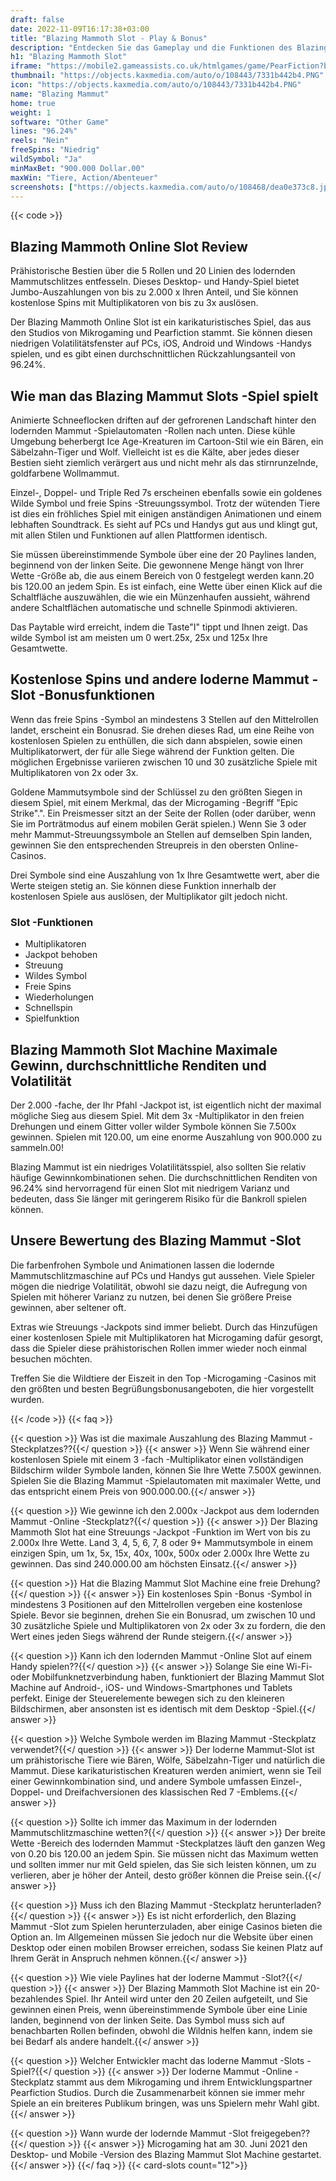 ```yaml
---
draft: false
date: 2022-11-09T16:17:38+03:00
title: "Blazing Mammoth Slot - Play & Bonus"
description: "Entdecken Sie das Gameplay und die Funktionen des Blazing Mammoth Online Slot in unserer vollständigen Bewertung. Wir sehen auch, wo Sie es mit dem besten Casino -Bonus spielen können."
h1: "Blazing Mammoth Slot"
iframe: "https://mobile2.gameassists.co.uk/htmlgames/game/PearFiction?brand=QuickFireDemo&lobbyName=QuickFireDemo&languageCode=no&productId=1867&casinoId=1867&loginType=VanguardSessionToken&bankingUrl=&gameId=blazingMammothDesktop&gameName=blazingMammothDesktop&clientId=50300&moduleId=10778&clientTypeId=70&xmanEndPoints=https%3A%2F%2Fxplay201.gameassists.co.uk%2FXMan%2Fx.x&displayName=Blazing%20Mammoth%E2%84%A2&gameTitle=Blazing%20Mammoth%E2%84%A2&returnUrl=https%3A%2F%2Fslotcatalog.com%2Fen%2Fslots%2FBlazing-Mammoth&lobbyUrl=https%3A%2F%2Fslotcatalog.com%2Fen%2Fslots%2FBlazing-Mammoth&helpUrl=&isPracticePlay=true&username=demo&password=demo&isRGI=true&GameVersion=blazingMammothDesktop_PearFiction_1_0_12_17&host=Desktop&variant=&activityStatementURL=&sext1=&sext2=&allowmixedMode=&bypassFlashPrompt=&preferexternal=&loginname=&showva=&playmode=demo&custom1=&usertype=0&theme=quickfiressl&InterfaceURL=&hideva=&ab=&grsbid=&siteID=MAL&regMarket="
thumbnail: "https://objects.kaxmedia.com/auto/o/108443/7331b442b4.PNG"
icon: "https://objects.kaxmedia.com/auto/o/108443/7331b442b4.PNG"
name: "Blazing Mammut"
home: true
weight: 1
software: "Other Game"
lines: "96.24%"
reels: "Nein"
freeSpins: "Niedrig"
wildSymbol: "Ja"
minMaxBet: "900.000 Dollar.00"
maxWin: "Tiere, Action/Abenteuer"
screenshots: ["https://objects.kaxmedia.com/auto/o/108468/dea0e373c8.jpeg"]
---
```


{{< code >}}<h2>Blazing Mammoth Online Slot Review</h2><p>Prähistorische Bestien über die 5 Rollen und 20 Linien des lodernden Mammutschlitzes entfesseln. Dieses Desktop- und Handy-Spiel bietet Jumbo-Auszahlungen von bis zu 2.000 x Ihren Anteil, und Sie können kostenlose Spins mit Multiplikatoren von bis zu 3x auslösen.</p><p>Der Blazing Mammoth Online Slot ist ein karikaturistisches Spiel, das aus den Studios von Mikrogaming und Pearfiction stammt. Sie können diesen niedrigen Volatilitätsfenster auf PCs, iOS, Android und Windows -Handys spielen, und es gibt einen durchschnittlichen Rückzahlungsanteil von 96.24%.</p><h2>Wie man das Blazing Mammut Slots -Spiel spielt</h2><p>Animierte Schneeflocken driften auf der gefrorenen Landschaft hinter den lodernden Mammut -Spielautomaten -Rollen nach unten. Diese kühle Umgebung beherbergt Ice Age-Kreaturen im Cartoon-Stil wie ein Bären, ein Säbelzahn-Tiger und Wolf. Vielleicht ist es die Kälte, aber jedes dieser Bestien sieht ziemlich verärgert aus und nicht mehr als das stirnrunzelnde, goldfarbene Wollmammut.</p><p>Einzel-, Doppel- und Triple Red 7s erscheinen ebenfalls sowie ein goldenes Wilde Symbol und freie Spins -Streuungssymbol. Trotz der wütenden Tiere ist dies ein fröhliches Spiel mit einigen anständigen Animationen und einem lebhaften Soundtrack. Es sieht auf PCs und Handys gut aus und klingt gut, mit allen Stilen und Funktionen auf allen Plattformen identisch.</p><p>Sie müssen übereinstimmende Symbole über eine der 20 Paylines landen, beginnend von der linken Seite. Die gewonnene Menge hängt von Ihrer Wette -Größe ab, die aus einem Bereich von 0 festgelegt werden kann.20 bis 120.00 an jedem Spin. Es ist einfach, eine Wette über einen Klick auf die Schaltfläche auszuwählen, die wie ein Münzenhaufen aussieht, während andere Schaltflächen automatische und schnelle Spinmodi aktivieren.</p><p>Das Paytable wird erreicht, indem die Taste"I" tippt und Ihnen zeigt. Das wilde Symbol ist am meisten um 0 wert.25x, 25x und 125x Ihre Gesamtwette.</p><h2>Kostenlose Spins und andere loderne Mammut -Slot -Bonusfunktionen</h2><p>Wenn das freie Spins -Symbol an mindestens 3 Stellen auf den Mittelrollen landet, erscheint ein Bonusrad. Sie drehen dieses Rad, um eine Reihe von kostenlosen Spielen zu enthüllen, die sich dann abspielen, sowie einen Multiplikatorwert, der für alle Siege während der Funktion gelten. Die möglichen Ergebnisse variieren zwischen 10 und 30 zusätzliche Spiele mit Multiplikatoren von 2x oder 3x.</p><p>Goldene Mammutsymbole sind der Schlüssel zu den größten Siegen in diesem Spiel, mit einem Merkmal, das der Microgaming -Begriff "Epic Strike".". Ein Preismesser sitzt an der Seite der Rollen (oder darüber, wenn Sie im Porträtmodus auf einem mobilen Gerät spielen.) Wenn Sie 3 oder mehr Mammut-Streuungssymbole an Stellen auf demselben Spin landen, gewinnen Sie den entsprechenden Streupreis in den obersten Online-Casinos.</p><p>Drei Symbole sind eine Auszahlung von 1x Ihre Gesamtwette wert, aber die Werte steigen stetig an. Sie können diese Funktion innerhalb der kostenlosen Spiele aus auslösen, der Multiplikator gilt jedoch nicht.</p><h3>
Slot -Funktionen</h3><ul>
<li></span>
Multiplikatoren</li>
<li></span>
Jackpot behoben</li>
<li></span>
Streuung</li>
<li></span>
Wildes Symbol</li>
<li></span>
Freie Spins</li>
<li></span>
Wiederholungen</li>
<li></span>
Schnellspin</li>
<li></span>
Spielfunktion</li></ul><h2>Blazing Mammoth Slot Machine Maximale Gewinn, durchschnittliche Renditen und Volatilität</h2><p>Der 2.000 -fache, der Ihr Pfahl -Jackpot ist, ist eigentlich nicht der maximal mögliche Sieg aus diesem Spiel. Mit dem 3x -Multiplikator in den freien Drehungen und einem Gitter voller wilder Symbole können Sie 7.500x gewinnen. Spielen mit 120.00, um eine enorme Auszahlung von 900.000 zu sammeln.00!</p><p>Blazing Mammut ist ein niedriges Volatilitätsspiel, also sollten Sie relativ häufige Gewinnkombinationen sehen. Die durchschnittlichen Renditen von 96.24% sind hervorragend für einen Slot mit niedrigem Varianz und bedeuten, dass Sie länger mit geringerem Risiko für die Bankroll spielen können.</p><h2>Unsere Bewertung des Blazing Mammut -Slot</h2><p>Die farbenfrohen Symbole und Animationen lassen die lodernde Mammutschlitzmaschine auf PCs und Handys gut aussehen. Viele Spieler mögen die niedrige Volatilität, obwohl sie dazu neigt, die Aufregung von Spielen mit höherer Varianz zu nutzen, bei denen Sie größere Preise gewinnen, aber seltener oft.</p><p>Extras wie Streuungs -Jackpots sind immer beliebt. Durch das Hinzufügen einer kostenlosen Spiele mit Multiplikatoren hat Microgaming dafür gesorgt, dass die Spieler diese prähistorischen Rollen immer wieder noch einmal besuchen möchten.</p><p>Treffen Sie die Wildtiere der Eiszeit in den Top -Microgaming -Casinos mit den größten und besten Begrüßungsbonusangeboten, die hier vorgestellt wurden.</p>
{{< /code >}}
{{< faq >}}

{{< question >}} Was ist die maximale Auszahlung des Blazing Mammut -Steckplatzes??{{</ question >}}
{{< answer >}} Wenn Sie während einer kostenlosen Spiele mit einem 3 -fach -Multiplikator einen vollständigen Bildschirm wilder Symbole landen, können Sie Ihre Wette 7.500X gewinnen. Spielen Sie die Blazing Mammut -Spielautomaten mit maximaler Wette, und das entspricht einem Preis von 900.000.00.{{</ answer >}}

{{< question >}} Wie gewinne ich den 2.000x -Jackpot aus dem lodernden Mammut -Online -Steckplatz?{{</ question >}}
{{< answer >}} Der Blazing Mammoth Slot hat eine Streuungs -Jackpot -Funktion im Wert von bis zu 2.000x Ihre Wette. Land 3, 4, 5, 6, 7, 8 oder 9+ Mammutsymbole in einem einzigen Spin, um 1x, 5x, 15x, 40x, 100x, 500x oder 2.000x Ihre Wette zu gewinnen. Das sind 240.000.00 am höchsten Einsatz.{{</ answer >}}

{{< question >}} Hat die Blazing Mammut Slot Machine eine freie Drehung?{{</ question >}}
{{< answer >}} Ein kostenloses Spin -Bonus -Symbol in mindestens 3 Positionen auf den Mittelrollen vergeben eine kostenlose Spiele. Bevor sie beginnen, drehen Sie ein Bonusrad, um zwischen 10 und 30 zusätzliche Spiele und Multiplikatoren von 2x oder 3x zu fordern, die den Wert eines jeden Siegs während der Runde steigern.{{</ answer >}}

{{< question >}} Kann ich den lodernden Mammut -Online Slot auf einem Handy spielen??{{</ question >}}
{{< answer >}} Solange Sie eine Wi-Fi- oder Mobilfunknetzverbindung haben, funktioniert der Blazing Mammut Slot Machine auf Android-, iOS- und Windows-Smartphones und Tablets perfekt. Einige der Steuerelemente bewegen sich zu den kleineren Bildschirmen, aber ansonsten ist es identisch mit dem Desktop -Spiel.{{</ answer >}}

{{< question >}} Welche Symbole werden im Blazing Mammut -Steckplatz verwendet?{{</ question >}}
{{< answer >}} Der loderne Mammut-Slot ist um prähistorische Tiere wie Bären, Wölfe, Säbelzahn-Tiger und natürlich die Mammut. Diese karikaturistischen Kreaturen werden animiert, wenn sie Teil einer Gewinnkombination sind, und andere Symbole umfassen Einzel-, Doppel- und Dreifachversionen des klassischen Red 7 -Emblems.{{</ answer >}}

{{< question >}} Sollte ich immer das Maximum in der lodernden Mammutschlitzmaschine wetten?{{</ question >}}
{{< answer >}} Der breite Wette -Bereich des lodernden Mammut -Steckplatzes läuft den ganzen Weg von 0.20 bis 120.00 an jedem Spin. Sie müssen nicht das Maximum wetten und sollten immer nur mit Geld spielen, das Sie sich leisten können, um zu verlieren, aber je höher der Anteil, desto größer können die Preise sein.{{</ answer >}}

{{< question >}} Muss ich den Blazing Mammut -Steckplatz herunterladen?{{</ question >}}
{{< answer >}} Es ist nicht erforderlich, den Blazing Mammut -Slot zum Spielen herunterzuladen, aber einige Casinos bieten die Option an. Im Allgemeinen müssen Sie jedoch nur die Website über einen Desktop oder einen mobilen Browser erreichen, sodass Sie keinen Platz auf Ihrem Gerät in Anspruch nehmen können.{{</ answer >}}

{{< question >}} Wie viele Paylines hat der loderne Mammut -Slot?{{</ question >}}
{{< answer >}} Der Blazing Mammoth Slot Machine ist ein 20-bezahlendes Spiel. Ihr Anteil wird unter den 20 Zeilen aufgeteilt, und Sie gewinnen einen Preis, wenn übereinstimmende Symbole über eine Linie landen, beginnend von der linken Seite. Das Symbol muss sich auf benachbarten Rollen befinden, obwohl die Wildnis helfen kann, indem sie bei Bedarf als andere handelt.{{</ answer >}}

{{< question >}} Welcher Entwickler macht das loderne Mammut -Slots -Spiel?{{</ question >}}
{{< answer >}} Der loderne Mammut -Online -Steckplatz stammt aus dem Mikrogaming und ihrem Entwicklungspartner Pearfiction Studios. Durch die Zusammenarbeit können sie immer mehr Spiele an ein breiteres Publikum bringen, was uns Spielern mehr Wahl gibt.{{</ answer >}}

{{< question >}} Wann wurde der lodernde Mammut -Slot freigegeben??{{</ question >}}
{{< answer >}} Microgaming hat am 30. Juni 2021 den Desktop- und Mobile -Version des Blazing Mammut Slot Machine gestartet.{{</ answer >}}
{{</ faq >}}
{{< card-slots count="12">}}